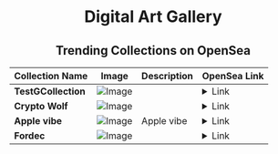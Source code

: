 <div align="center">

# Digital Art Gallery

## Trending Collections on OpenSea

| Collection Name                       | Image                                                                                     | Description                       | OpenSea Link                                                                                          |
|---------------------------------------|-------------------------------------------------------------------------------------------|-----------------------------------|--------------------------------------------------------------------------------------------------------|
| **TestGCollection** | ![Image](https://i.seadn.io/s/raw/files/f2ff144cf171d3f3f5abbed8a051939e.png?w=500&auto=format?w=200&auto=format) |  | <details><summary>Link</summary>[TestGCollection](https://opensea.io/collection/testgcollection-1)</details> |
| **Crypto Wolf** | ![Image](https://i.seadn.io/s/raw/files/bfb65465aa86b590a340ec79c8a02790.jpg?w=500&auto=format?w=200&auto=format) |  | <details><summary>Link</summary>[Crypto Wolf](https://opensea.io/collection/crypto-wolf-12)</details> |
| **Apple vibe** | ![Image](https://i.seadn.io/s/raw/files/14035be7eee644ffbd76e06ecafb4c5d.png?w=500&auto=format?w=200&auto=format) | Apple vibe | <details><summary>Link</summary>[Apple vibe](https://opensea.io/collection/apple-vibe)</details> |
| **Fordec** | ![Image](https://i.seadn.io/s/raw/files/8ecebbfc33ce5047d989d74398f94971.jpg?w=500&auto=format?w=200&auto=format) |  | <details><summary>Link</summary>[Fordec](https://opensea.io/collection/fordec)</details> |

</div>